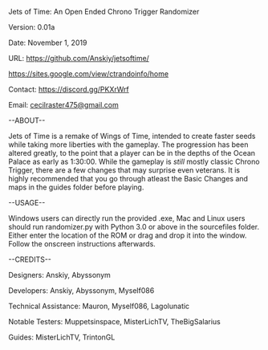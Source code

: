 Jets of Time: An Open Ended Chrono Trigger Randomizer

Version: 0.01a

Date: November 1, 2019

URL: https://github.com/Anskiy/jetsoftime/

https://sites.google.com/view/ctrandoinfo/home

Contact: https://discord.gg/PKXrWrf
         
Email:   cecilraster475@gmail.com

--ABOUT--

Jets of Time is a remake of Wings of Time, intended to create faster seeds while taking more liberties with the gameplay. The progression has been altered greatly, to the point that a player can be in the depths of the Ocean Palace as early as 1:30:00. While the gameplay is *still* mostly classic Chrono Trigger, there are a few changes that may surprise even veterans. It is highly recommended that you go through atleast the Basic Changes and maps in the guides folder before playing.

--USAGE--

Windows users can directly run the provided .exe, Mac and Linux users should run randomizer.py with Python 3.0 or above in the sourcefiles folder. Either enter the location of the ROM or drag and drop it into the window. Follow the onscreen instructions afterwards.

--CREDITS--

Designers: Anskiy, Abyssonym

Developers: Anskiy, Abyssonym, Myself086

Technical Assistance: Mauron, Myself086, Lagolunatic

Notable Testers: Muppetsinspace, MisterLichTV, TheBigSalarius

Guides: MisterLichTV, TrintonGL